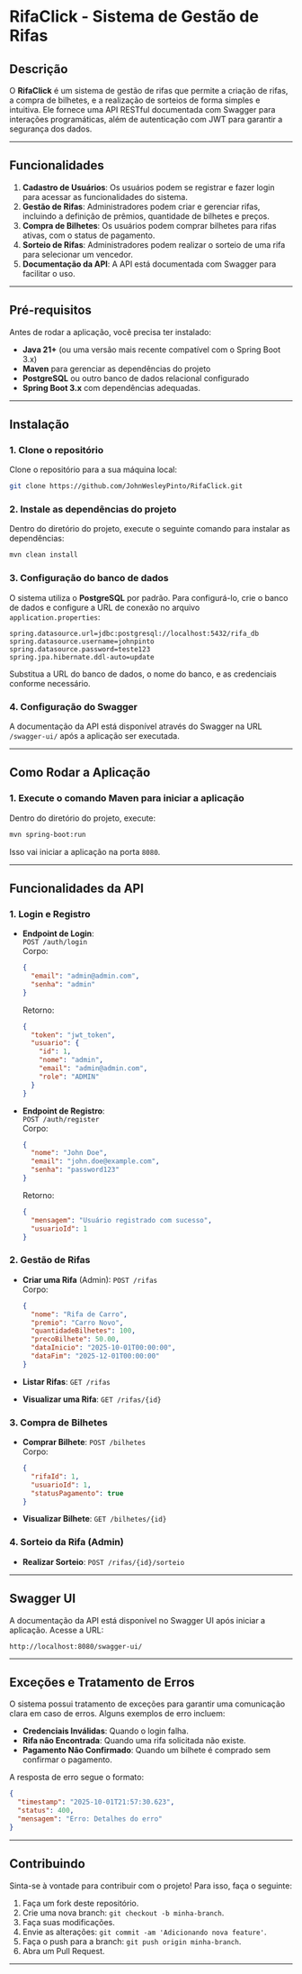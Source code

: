 
# RifaClick - Sistema de Gestão de Rifas

## Descrição

O **RifaClick** é um sistema de gestão de rifas que permite a criação de rifas, a compra de bilhetes, e a realização de sorteios de forma simples e intuitiva. Ele fornece uma API RESTful documentada com Swagger para interações programáticas, além de autenticação com JWT para garantir a segurança dos dados.

---

## Funcionalidades

1. **Cadastro de Usuários**: Os usuários podem se registrar e fazer login para acessar as funcionalidades do sistema.
2. **Gestão de Rifas**: Administradores podem criar e gerenciar rifas, incluindo a definição de prêmios, quantidade de bilhetes e preços.
3. **Compra de Bilhetes**: Os usuários podem comprar bilhetes para rifas ativas, com o status de pagamento.
4. **Sorteio de Rifas**: Administradores podem realizar o sorteio de uma rifa para selecionar um vencedor.
5. **Documentação da API**: A API está documentada com Swagger para facilitar o uso.

---

## Pré-requisitos

Antes de rodar a aplicação, você precisa ter instalado:

- **Java 21+** (ou uma versão mais recente compatível com o Spring Boot 3.x)
- **Maven** para gerenciar as dependências do projeto
- **PostgreSQL** ou outro banco de dados relacional configurado 
- **Spring Boot 3.x** com dependências adequadas.

---

## Instalação

### 1. Clone o repositório

Clone o repositório para a sua máquina local:

```bash
git clone https://github.com/JohnWesleyPinto/RifaClick.git
```

### 2. Instale as dependências do projeto

Dentro do diretório do projeto, execute o seguinte comando para instalar as dependências:

```bash
mvn clean install
```

### 3. Configuração do banco de dados

O sistema utiliza o **PostgreSQL** por padrão. Para configurá-lo, crie o banco de dados e configure a URL de conexão no arquivo `application.properties`:

```properties
spring.datasource.url=jdbc:postgresql://localhost:5432/rifa_db
spring.datasource.username=johnpinto
spring.datasource.password=teste123
spring.jpa.hibernate.ddl-auto=update
```

Substitua a URL do banco de dados, o nome do banco, e as credenciais conforme necessário.

### 4. Configuração do Swagger

A documentação da API está disponível através do Swagger na URL `/swagger-ui/` após a aplicação ser executada.

---

## Como Rodar a Aplicação

### 1. Execute o comando Maven para iniciar a aplicação

Dentro do diretório do projeto, execute:

```bash
mvn spring-boot:run
```

Isso vai iniciar a aplicação na porta `8080`.

---

## Funcionalidades da API

### 1. **Login e Registro**

- **Endpoint de Login**:  
  `POST /auth/login`  
  Corpo:
  ```json
  {
    "email": "admin@admin.com",
    "senha": "admin"
  }
  ```
  Retorno:
  ```json
  {
    "token": "jwt_token",
    "usuario": {
      "id": 1,
      "nome": "admin",
      "email": "admin@admin.com",
      "role": "ADMIN"
    }
  }
  ```

- **Endpoint de Registro**:  
  `POST /auth/register`  
  Corpo:
  ```json
  {
    "nome": "John Doe",
    "email": "john.doe@example.com",
    "senha": "password123"
  }
  ```
  Retorno:
  ```json
  {
    "mensagem": "Usuário registrado com sucesso",
    "usuarioId": 1
  }
  ```

### 2. **Gestão de Rifas**

- **Criar uma Rifa** (Admin):
  `POST /rifas`  
  Corpo:
  ```json
  {
    "nome": "Rifa de Carro",
    "premio": "Carro Novo",
    "quantidadeBilhetes": 100,
    "precoBilhete": 50.00,
    "dataInicio": "2025-10-01T00:00:00",
    "dataFim": "2025-12-01T00:00:00"
  }
  ```

- **Listar Rifas**:
  `GET /rifas`

- **Visualizar uma Rifa**:
  `GET /rifas/{id}`

### 3. **Compra de Bilhetes**

- **Comprar Bilhete**:
  `POST /bilhetes`  
  Corpo:
  ```json
  {
    "rifaId": 1,
    "usuarioId": 1,
    "statusPagamento": true
  }
  ```

- **Visualizar Bilhete**:
  `GET /bilhetes/{id}`

### 4. **Sorteio da Rifa** (Admin)

- **Realizar Sorteio**:
  `POST /rifas/{id}/sorteio`

---

## Swagger UI

A documentação da API está disponível no Swagger UI após iniciar a aplicação. Acesse a URL:

```
http://localhost:8080/swagger-ui/
```

---

## Exceções e Tratamento de Erros

O sistema possui tratamento de exceções para garantir uma comunicação clara em caso de erros. Alguns exemplos de erro incluem:

- **Credenciais Inválidas**: Quando o login falha.
- **Rifa não Encontrada**: Quando uma rifa solicitada não existe.
- **Pagamento Não Confirmado**: Quando um bilhete é comprado sem confirmar o pagamento.

A resposta de erro segue o formato:

```json
{
  "timestamp": "2025-10-01T21:57:30.623",
  "status": 400,
  "mensagem": "Erro: Detalhes do erro"
}
```

---

## Contribuindo

Sinta-se à vontade para contribuir com o projeto! Para isso, faça o seguinte:

1. Faça um fork deste repositório.
2. Crie uma nova branch: `git checkout -b minha-branch`.
3. Faça suas modificações.
4. Envie as alterações: `git commit -am 'Adicionando nova feature'`.
5. Faça o push para a branch: `git push origin minha-branch`.
6. Abra um Pull Request.

---
